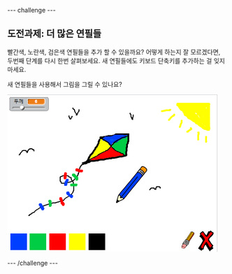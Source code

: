 \--- challenge \---

## 도전과제: 더 많은 연필들

빨간색, 노란색, 검은색 연필들을 추가 할 수 있을까요? 어떻게 하는지 잘 모르겠다면, 두번째 단계를 다시 한번 살펴보세요. 새 연필들에도 키보드 단축키를 추가하는 걸 잊지 마세요.

새 연필들을 사용해서 그림을 그릴 수 있나요?

![screenshot](images/paint-final.png)

\--- /challenge \---